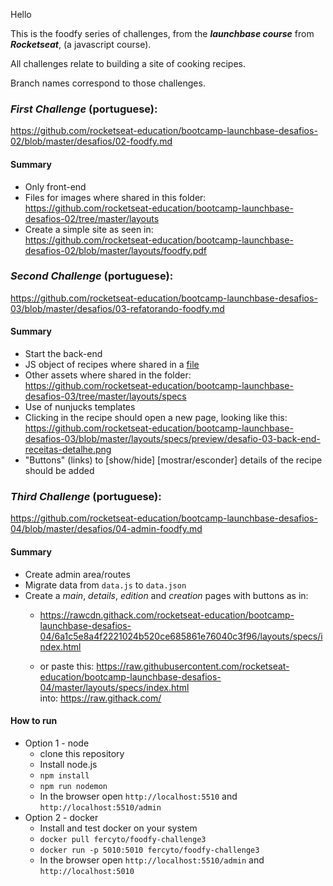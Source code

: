 Hello

This is the foodfy series of challenges, from the ***launchbase course*** from ***Rocketseat***, (a javascript course).  

All challenges relate to building a site of cooking recipes.

Branch names correspond to those challenges.

### ***First Challenge*** (portuguese):

https://github.com/rocketseat-education/bootcamp-launchbase-desafios-02/blob/master/desafios/02-foodfy.md

#### Summary

* Only front-end
* Files for images where shared in this folder:  
https://github.com/rocketseat-education/bootcamp-launchbase-desafios-02/tree/master/layouts
* Create a simple site as seen in:  
https://github.com/rocketseat-education/bootcamp-launchbase-desafios-02/blob/master/layouts/foodfy.pdf

### ***Second Challenge*** (portuguese):

https://github.com/rocketseat-education/bootcamp-launchbase-desafios-03/blob/master/desafios/03-refatorando-foodfy.md
#### Summary

* Start the back-end
* JS object of recipes where shared in a [file](https://github.com/rocketseat-education/bootcamp-launchbase-desafios-03/blob/master/assets/data.js)
* Other assets where shared in the folder:  
https://github.com/rocketseat-education/bootcamp-launchbase-desafios-03/tree/master/layouts/specs
* Use of nunjucks templates
* Clicking in the recipe should open a new page, looking like this:  
https://github.com/rocketseat-education/bootcamp-launchbase-desafios-03/blob/master/layouts/specs/preview/desafio-03-back-end-receitas-detalhe.png
* "Buttons" (links) to [show/hide] [mostrar/esconder] details of the recipe should be added

### ***Third Challenge*** (portuguese):

https://github.com/rocketseat-education/bootcamp-launchbase-desafios-04/blob/master/desafios/04-admin-foodfy.md

#### Summary

* Create admin area/routes
* Migrate data from `data.js` to `data.json`
* Create a *main*, *details*, *edition* and *creation* pages with buttons as in:  
  * https://rawcdn.githack.com/rocketseat-education/bootcamp-launchbase-desafios-04/6a1c5e8a4f2221024b520ce685861e76040c3f96/layouts/specs/index.html  

  * or paste this:
https://raw.githubusercontent.com/rocketseat-education/bootcamp-launchbase-desafios-04/master/layouts/specs/index.html  
into: https://raw.githack.com/

#### How to run

- Option 1 - node
  * clone this repository
  * Install node.js
  * `npm install`
  * `npm run nodemon`
  * In the browser open `http://localhost:5510` and `http://localhost:5510/admin`  
- Option 2 - docker
  * Install and test docker on your system
  * `docker pull fercyto/foodfy-challenge3`
  * `docker run -p 5010:5010 fercyto/foodfy-challenge3`
  * In the browser open `http://localhost:5510/admin` and `http://localhost:5010`  


